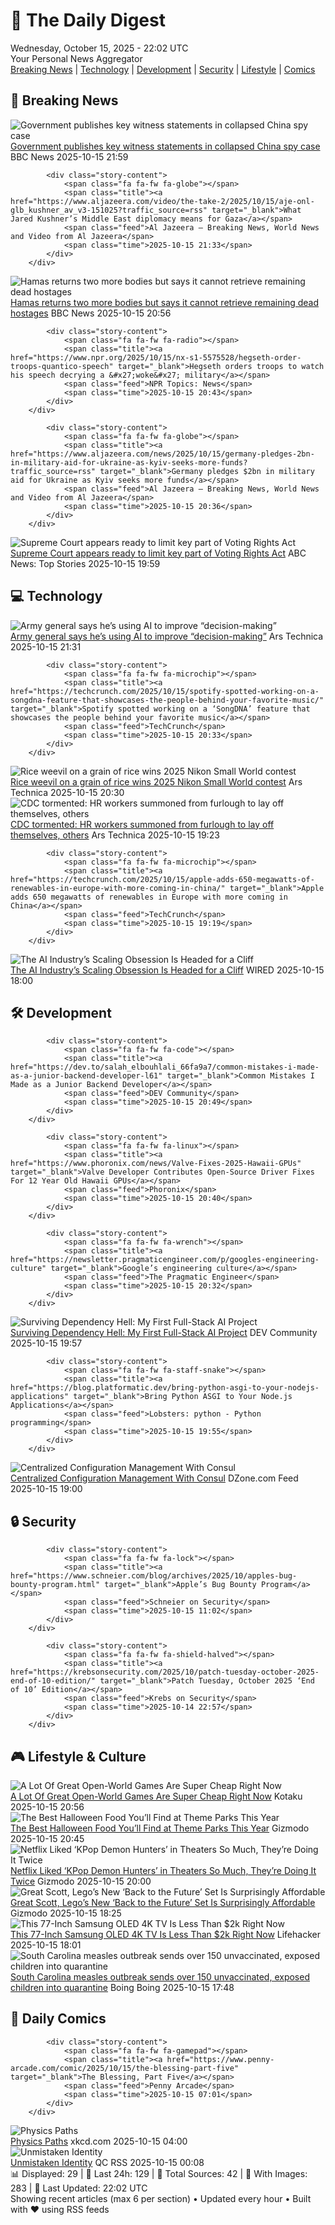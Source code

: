 <!-- Processing 54 RSS feeds at 2025-10-15 22:01:52 UTC -->
<!-- Processing: XKCD -->
<!-- Processing: Saturday Morning Breakfast Cereal -->
<!-- Processing: Poorly Drawn Lines -->
<!-- Processing: Garfield -->
<!-- Processing: Cyanide & Happiness -->
<!-- Processing: Questionable Content -->
<!-- Processing: Girl Genius -->
<!-- Processing: CNN Top Stories -->
<!-- Processing: CNN Breaking News -->
<!-- Processing: BBC World News -->
<!-- Processing: BBC Breaking News -->
<!-- Processing: Al Jazeera Breaking News -->
<!-- Processing: NPR News -->
<!-- Processing: Sky News World -->
<!-- Processing: Ars Technica -->
<!-- Processing: O'Reilly Radar -->
<!-- Processing: OMG! Ubuntu -->
<!-- Processing: DistroWatch -->
<!-- Processing: Red Hat Blog -->
<!-- Processing: Ubuntu Blog -->
<!-- Processing: GitHub Blog -->
<!-- Processing: DZone -->
<!-- Processing: The Pragmatic Engineer -->
<!-- Processing: Kotaku -->
<!-- Generated 4 new posts out of 24 feeds processed -->
<div class="newspaper-header">
    <h1 class="newspaper-title">📰 The Daily Digest</h1>
    <div class="newspaper-date">Wednesday, October 15, 2025 - 22:02 UTC</div>
    <div class="newspaper-subtitle">Your Personal News Aggregator</div>
</div>

<div class="newspaper-nav">
    <a href="#breaking">Breaking News</a> |
    <a href="#tech">Technology</a> |
    <a href="#dev">Development</a> |
    <a href="#security">Security</a> |
    <a href="#lifestyle">Lifestyle</a> |
    <a href="#webcomics">Comics</a>
</div>

<div class="news-section breaking-news" id="breaking">
<h2 class="section-header">🚨 Breaking News</h2>
<div class="stories-container">
<div class="story">
            <img src="https://ichef.bbci.co.uk/ace/standard/240/cpsprodpb/a266/live/5582c670-a95a-11f0-92db-77261a15b9d2.jpg" alt="Government publishes key witness statements in collapsed China spy case" class="story-image" loading="lazy" onerror="this.style.display='none'">
            <div class="story-content">
                <span class="fa fa-fw fa-flag"></span>
                <span class="title"><a href="https://www.bbc.com/news/articles/c0ex172rxwzo?at_medium=RSS&at_campaign=rss" target="_blank">Government publishes key witness statements in collapsed China spy case</a></span>
                <span class="feed">BBC News</span>
                <span class="time">2025-10-15 21:59</span>
            </div>
        </div>
<div class="story">
            
            <div class="story-content">
                <span class="fa fa-fw fa-globe"></span>
                <span class="title"><a href="https://www.aljazeera.com/video/the-take-2/2025/10/15/aje-onl-glb_kushner_av_v3-151025?traffic_source=rss" target="_blank">What Jared Kushner’s Middle East diplomacy means for Gaza</a></span>
                <span class="feed">Al Jazeera – Breaking News, World News and Video from Al Jazeera</span>
                <span class="time">2025-10-15 21:33</span>
            </div>
        </div>
<div class="story">
            <img src="https://ichef.bbci.co.uk/ace/standard/240/cpsprodpb/63fd/live/a0ff9900-aa01-11f0-aa13-0b0479f6f42a.jpg" alt="Hamas returns two more bodies but says it cannot retrieve remaining dead hostages" class="story-image" loading="lazy" onerror="this.style.display='none'">
            <div class="story-content">
                <span class="fa fa-fw fa-earth-americas"></span>
                <span class="title"><a href="https://www.bbc.com/news/articles/c3w9py9940go?at_medium=RSS&at_campaign=rss" target="_blank">Hamas returns two more bodies but says it cannot retrieve remaining dead hostages</a></span>
                <span class="feed">BBC News</span>
                <span class="time">2025-10-15 20:56</span>
            </div>
        </div>
<div class="story">
            
            <div class="story-content">
                <span class="fa fa-fw fa-radio"></span>
                <span class="title"><a href="https://www.npr.org/2025/10/15/nx-s1-5575528/hegseth-order-troops-quantico-speech" target="_blank">Hegseth orders troops to watch his speech decrying a &#x27;woke&#x27; military</a></span>
                <span class="feed">NPR Topics: News</span>
                <span class="time">2025-10-15 20:43</span>
            </div>
        </div>
<div class="story">
            
            <div class="story-content">
                <span class="fa fa-fw fa-globe"></span>
                <span class="title"><a href="https://www.aljazeera.com/news/2025/10/15/germany-pledges-2bn-in-military-aid-for-ukraine-as-kyiv-seeks-more-funds?traffic_source=rss" target="_blank">Germany pledges $2bn in military aid for Ukraine as Kyiv seeks more funds</a></span>
                <span class="feed">Al Jazeera – Breaking News, World News and Video from Al Jazeera</span>
                <span class="time">2025-10-15 20:36</span>
            </div>
        </div>
<div class="story">
            <img src="https://s.abcnews.com/images/US/scotus-4-rt-gmh-251015_1760538665011_hpMain_4x3t_384.jpg" alt="Supreme Court appears ready to limit key part of Voting Rights Act" class="story-image" loading="lazy" onerror="this.style.display='none'">
            <div class="story-content">
                <span class="fa fa-fw fa-tv"></span>
                <span class="title"><a href="https://abcnews.go.com/Politics/supreme-court-appears-ready-limit-key-part-voting/story?id=126556613" target="_blank">Supreme Court appears ready to limit key part of Voting Rights Act</a></span>
                <span class="feed">ABC News: Top Stories</span>
                <span class="time">2025-10-15 19:59</span>
            </div>
        </div>
</div>
</div>
<div class="news-section tech-news" id="tech">
<h2 class="section-header">💻 Technology</h2>
<div class="stories-container">
<div class="story">
            <img src="https://cdn.arstechnica.net/wp-content/uploads/2025/10/GettyImages-2219849110-500x500.jpg" alt="Army general says he’s using AI to improve “decision-making”" class="story-image" loading="lazy" onerror="this.style.display='none'">
            <div class="story-content">
                <span class="fa fa-fw fa-cog"></span>
                <span class="title"><a href="https://arstechnica.com/ai/2025/10/army-general-says-hes-using-ai-to-improve-decision-making/" target="_blank">Army general says he’s using AI to improve “decision-making”</a></span>
                <span class="feed">Ars Technica</span>
                <span class="time">2025-10-15 21:31</span>
            </div>
        </div>
<div class="story">
            
            <div class="story-content">
                <span class="fa fa-fw fa-microchip"></span>
                <span class="title"><a href="https://techcrunch.com/2025/10/15/spotify-spotted-working-on-a-songdna-feature-that-showcases-the-people-behind-your-favorite-music/" target="_blank">Spotify spotted working on a ‘SongDNA’ feature that showcases the people behind your favorite music</a></span>
                <span class="feed">TechCrunch</span>
                <span class="time">2025-10-15 20:33</span>
            </div>
        </div>
<div class="story">
            <img src="https://cdn.arstechnica.net/wp-content/uploads/2025/10/nikon1-500x500.jpg" alt="Rice weevil on a grain of rice wins 2025 Nikon Small World contest" class="story-image" loading="lazy" onerror="this.style.display='none'">
            <div class="story-content">
                <span class="fa fa-fw fa-cog"></span>
                <span class="title"><a href="https://arstechnica.com/science/2025/10/meet-the-2025-nikon-photomicrography-winners/" target="_blank">Rice weevil on a grain of rice wins 2025 Nikon Small World contest</a></span>
                <span class="feed">Ars Technica</span>
                <span class="time">2025-10-15 20:30</span>
            </div>
        </div>
<div class="story">
            <img src="https://cdn.arstechnica.net/wp-content/uploads/2025/08/GettyImages-2228551722-500x500.jpg" alt="CDC tormented: HR workers summoned from furlough to lay off themselves, others" class="story-image" loading="lazy" onerror="this.style.display='none'">
            <div class="story-content">
                <span class="fa fa-fw fa-cog"></span>
                <span class="title"><a href="https://arstechnica.com/health/2025/10/cdc-tormented-hr-workers-summoned-from-furlough-to-lay-off-themselves-others/" target="_blank">CDC tormented: HR workers summoned from furlough to lay off themselves, others</a></span>
                <span class="feed">Ars Technica</span>
                <span class="time">2025-10-15 19:23</span>
            </div>
        </div>
<div class="story">
            
            <div class="story-content">
                <span class="fa fa-fw fa-microchip"></span>
                <span class="title"><a href="https://techcrunch.com/2025/10/15/apple-adds-650-megawatts-of-renewables-in-europe-with-more-coming-in-china/" target="_blank">Apple adds 650 megawatts of renewables in Europe with more coming in China</a></span>
                <span class="feed">TechCrunch</span>
                <span class="time">2025-10-15 19:19</span>
            </div>
        </div>
<div class="story">
            <img src="https://media.wired.com/photos/68efda5ae7f63deb0177e5c2/master/pass/101525_AI-Lab-AI-Scaling-Obsession-5.jpg" alt="The AI Industry’s Scaling Obsession Is Headed for a Cliff" class="story-image" loading="lazy" onerror="this.style.display='none'">
            <div class="story-content">
                <span class="fa fa-fw fa-bolt"></span>
                <span class="title"><a href="https://www.wired.com/story/the-ai-industrys-scaling-obsession-is-headed-for-a-cliff/" target="_blank">The AI Industry’s Scaling Obsession Is Headed for a Cliff</a></span>
                <span class="feed">WIRED</span>
                <span class="time">2025-10-15 18:00</span>
            </div>
        </div>
</div>
</div>
<div class="news-section dev-news" id="dev">
<h2 class="section-header">🛠️ Development</h2>
<div class="stories-container">
<div class="story">
            
            <div class="story-content">
                <span class="fa fa-fw fa-code"></span>
                <span class="title"><a href="https://dev.to/salah_elbouhlali_66fa9a7/common-mistakes-i-made-as-a-junior-backend-developer-l61" target="_blank">Common Mistakes I Made as a Junior Backend Developer</a></span>
                <span class="feed">DEV Community</span>
                <span class="time">2025-10-15 20:49</span>
            </div>
        </div>
<div class="story">
            
            <div class="story-content">
                <span class="fa fa-fw fa-linux"></span>
                <span class="title"><a href="https://www.phoronix.com/news/Valve-Fixes-2025-Hawaii-GPUs" target="_blank">Valve Developer Contributes Open-Source Driver Fixes For 12 Year Old Hawaii GPUs</a></span>
                <span class="feed">Phoronix</span>
                <span class="time">2025-10-15 20:40</span>
            </div>
        </div>
<div class="story">
            
            <div class="story-content">
                <span class="fa fa-fw fa-wrench"></span>
                <span class="title"><a href="https://newsletter.pragmaticengineer.com/p/googles-engineering-culture" target="_blank">Google’s engineering culture</a></span>
                <span class="feed">The Pragmatic Engineer</span>
                <span class="time">2025-10-15 20:32</span>
            </div>
        </div>
<div class="story">
            <img src="https://media2.dev.to/dynamic/image/width=800%2Cheight=%2Cfit=scale-down%2Cgravity=auto%2Cformat=auto/https%3A%2F%2Fdev-to-uploads.s3.amazonaws.com%2Fuploads%2Farticles%2F225k3fcyjxfuvb1v29vi.png" alt="Surviving Dependency Hell: My First Full-Stack AI Project" class="story-image" loading="lazy" onerror="this.style.display='none'">
            <div class="story-content">
                <span class="fa fa-fw fa-code"></span>
                <span class="title"><a href="https://dev.to/advithiya_duddu_244c506a6/surviving-dependency-hell-my-first-full-stack-ai-project-58i4" target="_blank">Surviving Dependency Hell: My First Full-Stack AI Project</a></span>
                <span class="feed">DEV Community</span>
                <span class="time">2025-10-15 19:57</span>
            </div>
        </div>
<div class="story">
            
            <div class="story-content">
                <span class="fa fa-fw fa-staff-snake"></span>
                <span class="title"><a href="https://blog.platformatic.dev/bring-python-asgi-to-your-nodejs-applications" target="_blank">Bring Python ASGI to Your Node.js Applications</a></span>
                <span class="feed">Lobsters: python - Python programming</span>
                <span class="time">2025-10-15 19:55</span>
            </div>
        </div>
<div class="story">
            <img src="https://dz2cdn1.dzone.com/thumbnail?fid=18699839&w=600" alt="Centralized Configuration Management With Consul" class="story-image" loading="lazy" onerror="this.style.display='none'">
            <div class="story-content">
                <span class="fa fa-fw fa-newspaper"></span>
                <span class="title"><a href="https://dzone.com/articles/centralized-configuration-management-with-consul" target="_blank">Centralized Configuration Management With Consul</a></span>
                <span class="feed">DZone.com Feed</span>
                <span class="time">2025-10-15 19:00</span>
            </div>
        </div>
</div>
</div>
<div class="news-section security-news" id="security">
<h2 class="section-header">🔒 Security</h2>
<div class="stories-container">
<div class="story">
            
            <div class="story-content">
                <span class="fa fa-fw fa-lock"></span>
                <span class="title"><a href="https://www.schneier.com/blog/archives/2025/10/apples-bug-bounty-program.html" target="_blank">Apple’s Bug Bounty Program</a></span>
                <span class="feed">Schneier on Security</span>
                <span class="time">2025-10-15 11:02</span>
            </div>
        </div>
<div class="story">
            
            <div class="story-content">
                <span class="fa fa-fw fa-shield-halved"></span>
                <span class="title"><a href="https://krebsonsecurity.com/2025/10/patch-tuesday-october-2025-end-of-10-edition/" target="_blank">Patch Tuesday, October 2025 ‘End of 10’ Edition</a></span>
                <span class="feed">Krebs on Security</span>
                <span class="time">2025-10-14 22:57</span>
            </div>
        </div>
</div>
</div>
<div class="news-section lifestyle-news" id="lifestyle">
<h2 class="section-header">🎮 Lifestyle & Culture</h2>
<div class="stories-container">
<div class="story">
            <img src="https://kotaku.com/app/uploads/2025/10/openworld-1280x720.jpg" alt="A Lot Of Great Open-World Games Are Super Cheap Right Now" class="story-image" loading="lazy" onerror="this.style.display='none'">
            <div class="story-content">
                <span class="fa fa-fw fa-gamepad"></span>
                <span class="title"><a href="https://kotaku.com/a-lot-of-great-open-world-games-are-super-cheap-right-now-2000635704" target="_blank">A Lot Of Great Open-World Games Are Super Cheap Right Now</a></span>
                <span class="feed">Kotaku</span>
                <span class="time">2025-10-15 20:56</span>
            </div>
        </div>
<div class="story">
            <img src="https://gizmodo.com/app/uploads/2025/10/halloween-food-and-drink-hhn-east-wdw-final-1280x853.jpg" alt="The Best Halloween Food You’ll Find at Theme Parks This Year" class="story-image" loading="lazy" onerror="this.style.display='none'">
            <div class="story-content">
                <span class="fa fa-fw fa-computer"></span>
                <span class="title"><a href="https://gizmodo.com/best-halloween-food-drink-theme-parks-disney-universal-knotts-2000670733" target="_blank">The Best Halloween Food You’ll Find at Theme Parks This Year</a></span>
                <span class="feed">Gizmodo</span>
                <span class="time">2025-10-15 20:45</span>
            </div>
        </div>
<div class="story">
            <img src="https://gizmodo.com/app/uploads/2025/10/KpopDemonHunters-2-1280x853.jpg" alt="Netflix Liked ‘KPop Demon Hunters’ in Theaters So Much, They’re Doing It Twice" class="story-image" loading="lazy" onerror="this.style.display='none'">
            <div class="story-content">
                <span class="fa fa-fw fa-computer"></span>
                <span class="title"><a href="https://gizmodo.com/kpop-demon-hunters-theater-re-release-dates-2000672805" target="_blank">Netflix Liked ‘KPop Demon Hunters’ in Theaters So Much, They’re Doing It Twice</a></span>
                <span class="feed">Gizmodo</span>
                <span class="time">2025-10-15 20:00</span>
            </div>
        </div>
<div class="story">
            <img src="https://gizmodo.com/app/uploads/2025/10/Lego-Back-to-the-Future-Delorean-Speed-Champions-1280x853.jpg" alt="Great Scott, Lego’s New ‘Back to the Future’ Set Is Surprisingly Affordable" class="story-image" loading="lazy" onerror="this.style.display='none'">
            <div class="story-content">
                <span class="fa fa-fw fa-computer"></span>
                <span class="title"><a href="https://gizmodo.com/lego-back-to-the-future-delorean-speed-champions-price-release-date-2000672690" target="_blank">Great Scott, Lego’s New ‘Back to the Future’ Set Is Surprisingly Affordable</a></span>
                <span class="feed">Gizmodo</span>
                <span class="time">2025-10-15 18:25</span>
            </div>
        </div>
<div class="story">
            <img src="https://lifehacker.com/imagery/articles/01K7MG1J6HKM4FJYWYRGZZJGHA/hero-image.png" alt="This 77-Inch Samsung OLED 4K TV Is Less Than $2k Right Now" class="story-image" loading="lazy" onerror="this.style.display='none'">
            <div class="story-content">
                <span class="fa fa-fw fa-life-ring"></span>
                <span class="title"><a href="https://lifehacker.com/tech/77-inch-samsung-s95d-oled-4k-tv-deal?utm_medium=RSS" target="_blank">This 77-Inch Samsung OLED 4K TV Is Less Than $2k Right Now</a></span>
                <span class="feed">Lifehacker</span>
                <span class="time">2025-10-15 18:01</span>
            </div>
        </div>
<div class="story">
            <img src="https://i0.wp.com/boingboing.net/wp-content/uploads/2015/09/vaccine.jpg?fit=600%2C599&amp;quality=60&amp;ssl=1" alt="South Carolina measles outbreak sends over 150 unvaccinated, exposed children into quarantine" class="story-image" loading="lazy" onerror="this.style.display='none'">
            <div class="story-content">
                <span class="fa fa-fw fa-arrow-right"></span>
                <span class="title"><a href="https://boingboing.net/2025/10/15/south-carolina-measles-outbreak-sends-over-150-unvaccinated-exposed-children-into-quarantine.html" target="_blank">South Carolina measles outbreak sends over 150 unvaccinated, exposed children into quarantine</a></span>
                <span class="feed">Boing Boing</span>
                <span class="time">2025-10-15 17:48</span>
            </div>
        </div>
</div>
</div>
<div class="news-section webcomics-section" id="webcomics">
<h2 class="section-header">🎨 Daily Comics</h2>
<div class="stories-container">
<div class="story">
            
            <div class="story-content">
                <span class="fa fa-fw fa-gamepad"></span>
                <span class="title"><a href="https://www.penny-arcade.com/comic/2025/10/15/the-blessing-part-five" target="_blank">The Blessing, Part Five</a></span>
                <span class="feed">Penny Arcade</span>
                <span class="time">2025-10-15 07:01</span>
            </div>
        </div>
<div class="story">
            <img src="https://imgs.xkcd.com/comics/physics_paths.png" alt="Physics Paths" class="story-image" loading="lazy" onerror="this.style.display='none'">
            <div class="story-content">
                <span class="fa fa-fw fa-laugh"></span>
                <span class="title"><a href="https://xkcd.com/3155/" target="_blank">Physics Paths</a></span>
                <span class="feed">xkcd.com</span>
                <span class="time">2025-10-15 04:00</span>
            </div>
        </div>
<div class="story">
            <img src="http://www.questionablecontent.net/comics/5679.png" alt="Unmistaken Identity" class="story-image" loading="lazy" onerror="this.style.display='none'">
            <div class="story-content">
                <span class="fa fa-fw fa-music"></span>
                <span class="title"><a href="http://questionablecontent.net/view.php?comic=5679" target="_blank">Unmistaken Identity</a></span>
                <span class="feed">QC RSS</span>
                <span class="time">2025-10-15 00:08</span>
            </div>
        </div>
</div>
</div>

<div class="newspaper-footer">
    <div class="stats">
        📊 Displayed: 29 | 📅 Last 24h: 129 | 📡 Total Sources: 42 | 📸 With Images: 283 |
        🔄 Last Updated: 22:02 UTC
    </div>
    <div class="footer-note">
        Showing recent articles (max 6 per section) • Updated every hour • Built with ❤️ using RSS feeds
    </div>
</div>
